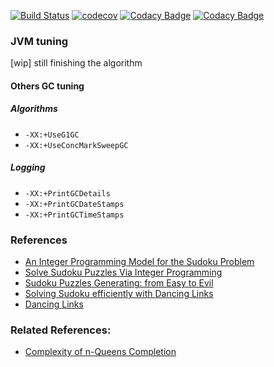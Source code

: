[![Build Status](https://travis-ci.org/Raffaello/scala-sudoku.svg?branch=master)](https://travis-ci.org/Raffaello/scala-sudoku)
[![codecov](https://codecov.io/gh/Raffaello/scala-sudoku/branch/master/graph/badge.svg)](https://codecov.io/gh/Raffaello/scala-sudoku)
[![Codacy Badge](https://api.codacy.com/project/badge/Grade/d54b5b9a1d704cb9964d0c5d4831694f)](https://www.codacy.com/app/Raffaello/scala-sudoku?utm_source=github.com&amp;utm_medium=referral&amp;utm_content=Raffaello/scala-sudoku&amp;utm_campaign=Badge_Grade)
[![Codacy Badge](https://api.codacy.com/project/badge/Coverage/d54b5b9a1d704cb9964d0c5d4831694f)](https://www.codacy.com/app/Raffaello/scala-sudoku?utm_source=github.com&utm_medium=referral&utm_content=Raffaello/scala-sudoku&utm_campaign=Badge_Coverage)


### JVM tuning

[wip] still finishing the algorithm

#### Others GC tuning

##### Algorithms

- `-XX:+UseG1GC`
- `-XX:+UseConcMarkSweepGC`

##### Logging

- `-XX:+PrintGCDetails`
- `-XX:+PrintGCDateStamps`
- `-XX:+PrintGCTimeStamps`

### References
- [An Integer Programming Model for the Sudoku Problem](https://pdfs.semanticscholar.org/152c/baf232689b44da800437debefdb00b54fc19.pdf)
- [Solve Sudoku Puzzles Via Integer Programming](http://uk.mathworks.com/help/optim/ug/solve-sudoku-puzzles-via-integer-programming.html?requestedDomain=uk.mathworks.com)
- [Sudoku Puzzles Generating: from Easy to Evil](http://zhangroup.aporc.org/images/files/Paper_3485.pdf)
- [Solving Sudoku efficiently with Dancing Links](https://www.kth.se/social/files/58861771f276547fe1dbf8d1/HLaestanderMHarrysson_dkand14.pdf)
- [Dancing Links](https://arxiv.org/abs/cs/0011047)

### Related References:
- [Complexity of n-Queens Completion](http://jair.org/media/5512/live-5512-10126-jair.pdf)
